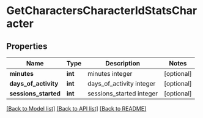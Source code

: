 # GetCharactersCharacterIdStatsCharacter

## Properties
Name | Type | Description | Notes
------------ | ------------- | ------------- | -------------
**minutes** | **int** | minutes integer | [optional] 
**days_of_activity** | **int** | days_of_activity integer | [optional] 
**sessions_started** | **int** | sessions_started integer | [optional] 

[[Back to Model list]](../README.md#documentation-for-models) [[Back to API list]](../README.md#documentation-for-api-endpoints) [[Back to README]](../README.md)


